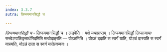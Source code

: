 ```yaml
---
index: 3.3.7
sutra: लिप्स्यमानसिद्धौ च

---
```

_लिप्स्यमानसिद्धौ च_ - लिप्स्यमानसिद्धौ च । लड्वेति । पक्षे यथाप्राप्तम् । लिप्स्यमानसिद्धौ लिप्सायायाः सत्त्वेऽप्यकिंवृत्तार्थमिदमिति मत्वोदाहरति —  योऽन्नमिति । योऽन्नं ददाति स स्वर्गं याति, योऽन्नं दास्यति स स्वर्गं यास्यति, योऽन्नं दाता स स्वर्गं यातेत्यन्वयः ।